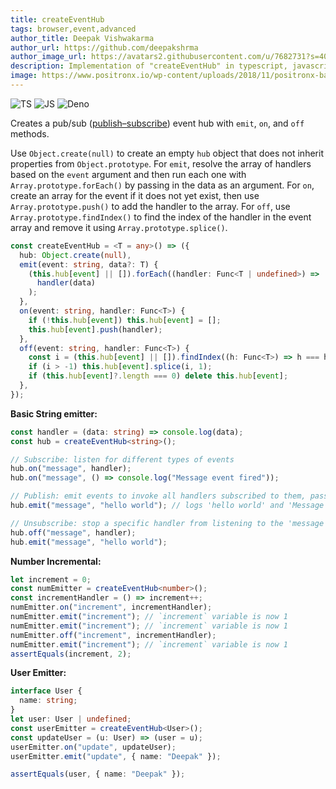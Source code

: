```yaml
---
title: createEventHub
tags: browser,event,advanced
author_title: Deepak Vishwakarma
author_url: https://github.com/deepakshrma
author_image_url: https://avatars2.githubusercontent.com/u/7682731?s=400
description: Implementation of "createEventHub" in typescript, javascript and deno.
image: https://www.positronx.io/wp-content/uploads/2018/11/positronx-banner-1152-1.jpg
---
```


![TS](https://img.shields.io/badge/supports-typescript-blue.svg?style=flat-square)
![JS](https://img.shields.io/badge/supports-javascript-yellow.svg?style=flat-square)
![Deno](https://img.shields.io/badge/supports-deno-green.svg?style=flat-square)

Creates a pub/sub ([publish–subscribe](https://en.wikipedia.org/wiki/Publish%E2%80%93subscribe_pattern)) event hub with `emit`, `on`, and `off` methods.

Use `Object.create(null)` to create an empty `hub` object that does not inherit properties from `Object.prototype`.
For `emit`, resolve the array of handlers based on the `event` argument and then run each one with `Array.prototype.forEach()` by passing in the data as an argument.
For `on`, create an array for the event if it does not yet exist, then use `Array.prototype.push()` to add the handler
to the array.
For `off`, use `Array.prototype.findIndex()` to find the index of the handler in the event array and remove it using `Array.prototype.splice()`.

```ts title="typescript"
const createEventHub = <T = any>() => ({
  hub: Object.create(null),
  emit(event: string, data?: T) {
    (this.hub[event] || []).forEach((handler: Func<T | undefined>) =>
      handler(data)
    );
  },
  on(event: string, handler: Func<T>) {
    if (!this.hub[event]) this.hub[event] = [];
    this.hub[event].push(handler);
  },
  off(event: string, handler: Func<T>) {
    const i = (this.hub[event] || []).findIndex((h: Func<T>) => h === handler);
    if (i > -1) this.hub[event].splice(i, 1);
    if (this.hub[event]?.length === 0) delete this.hub[event];
  },
});
```

**Basic String emitter:**

```ts title="typescript"
const handler = (data: string) => console.log(data);
const hub = createEventHub<string>();

// Subscribe: listen for different types of events
hub.on("message", handler);
hub.on("message", () => console.log("Message event fired"));

// Publish: emit events to invoke all handlers subscribed to them, passing the data to them as an argument
hub.emit("message", "hello world"); // logs 'hello world' and 'Message event fired'

// Unsubscribe: stop a specific handler from listening to the 'message' event
hub.off("message", handler);
hub.emit("message", "hello world");
```

**Number Incremental:**

```ts title="typescript"
let increment = 0;
const numEmitter = createEventHub<number>();
const incrementHandler = () => increment++;
numEmitter.on("increment", incrementHandler);
numEmitter.emit("increment"); // `increment` variable is now 1
numEmitter.emit("increment"); // `increment` variable is now 1
numEmitter.off("increment", incrementHandler);
numEmitter.emit("increment"); // `increment` variable is now 1
assertEquals(increment, 2);
```

**User Emitter:**

```ts title="typescript"
interface User {
  name: string;
}
let user: User | undefined;
const userEmitter = createEventHub<User>();
const updateUser = (u: User) => (user = u);
userEmitter.on("update", updateUser);
userEmitter.emit("update", { name: "Deepak" });

assertEquals(user, { name: "Deepak" });
```

